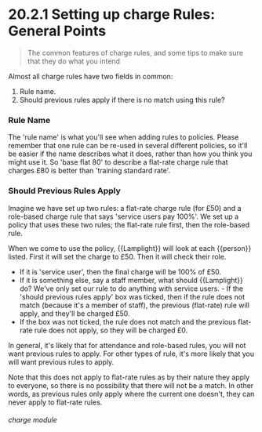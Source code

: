 # 20.2.1 Setting up charge Rules: General Points

> The common features of charge rules, and some tips to make sure that they do what you intend

Almost all charge rules have two fields in common:

  1. Rule name.
  2. Should previous rules apply if there is no match using this rule?
  
### Rule Name

The 'rule name' is what you'll see when adding rules to policies. Please remember that one rule can be re-used in several different policies, so it'll be easier if the name describes what it does, rather than how you think you might use it. So 'base flat 80' to describe a flat-rate charge rule that charges £80 is better than 'training standard rate'. 

### Should Previous Rules Apply

Imagine we have set up two rules: a flat-rate charge rule (for £50) and a role-based charge rule that says 'service users pay 100%'. We set up a policy that uses these two rules; the flat-rate rule first, then the role-based rule. 

When we come to use the policy, {{Lamplight}} will look at each {{person}} listed. First it will set the charge to £50. Then it will check their role. 
  - If it is 'service user', then the final charge will be 100% of £50. 
  - If it is something else, say a staff member, what should {{Lamplight}} do? We've only set our rule to do anything with service users.   - If the 'should previous rules apply' box was ticked, then if the rule does not match (because it's a member of staff), the previous (flat-rate) rule will apply, and they'll be charged £50. 
  - If the box was not ticked, the rule does not match and the previous flat-rate rule does not apply, so they will be charged £0. 

In general, it's likely that for attendance and role-based rules, you will not want previous rules to apply. For other types of rule, it's more likely that you will want previous rules to apply. 

Note that this does not apply to flat-rate rules as by their nature they apply to everyone, so there is no possibility that there will not be a match. In other words, as previous rules only apply where the current one doesn't, they can never apply to flat-rate rules. 

###### charge module

